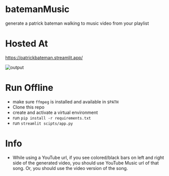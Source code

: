 # batemanMusic
generate a patrick bateman walking to music video from your playlist

# Hosted At
https://patrickbateman.streamlit.app/

![output](https://github.com/codeblech/batemanMusic/assets/37410163/d53b7a71-51d7-4819-acce-21274d199ec2)

# Run Offline
- make sure `ffmpeg` is installed and available in `$PATH`
- Clone this repo
- create and activate a virtual environment
- run `pip install -r requirements.txt`
- run `streamlit scipts/app.py`

# Info
- While using a YouTube url, if you see colored/black bars on left and right side of the generated video, you should use YouTube Music url of that song. Or, you should use the video version of the song.